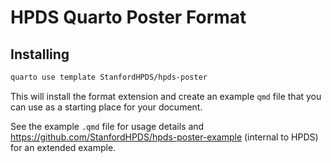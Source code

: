 # HPDS Quarto Poster Format

## Installing

```bash
quarto use template StanfordHPDS/hpds-poster
```

This will install the format extension and create an example `qmd` file
that you can use as a starting place for your document.

See the example `.qmd` file for usage details and <https://github.com/StanfordHPDS/hpds-poster-example> (internal to HPDS) for an extended example.
